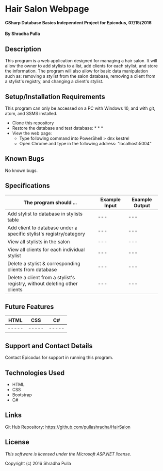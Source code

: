 # Hair Salon Webpage

#### CSharp Database Basics Independent Project for Epicodus, 07/15/2016

#### By Shradha Pulla

## Description

This program is a web application designed for managing a hair salon. It will allow the owner to add stylists to a list, add clients for each stylist, and store the information. The program will also allow for basic data manipulation such as: removing a stylist from the salon database, removing a client from a stylist's registry, and changing a client's stylist.

## Setup/Installation Requirements

This program can only be accessed on a PC with Windows 10, and with git, atom, and SSMS installed.

* Clone this repository
* Restore the database and test database:
  *
  *
  *
* View the web page:
  * Type following command into PowerShell > dnx kestrel
  * Open Chrome and type in the following address: "localhost:5004"

## Known Bugs

No known bugs.

## Specifications

The program should ... | Example Input | Example Output
----- | ----- | -----
Add stylist to database in stylists table | --- | ---
Add client to database under a specific stylist's registry/category | --- | ---
View all stylists in the salon | --- | ---
View all clients for each individual stylist | --- | ---
Delete a stylist & corresponding clients from database | --- | ---
Delete a client from a stylist's registry, without deleting other clients | --- | ---

## Future Features

HTML | CSS | C#
----- | ----- | -----
----- | ----- | -----

## Support and Contact Details

Contact Epicodus for support in running this program.

## Technologies Used

* HTML
* CSS
* Bootstrap
* C#

## Links

Git Hub Repository: https://github.com/pullashradha/HairSalon

## License

*This software is licensed under the Microsoft ASP.NET license.*

Copyright (c) 2016 Shradha Pulla
